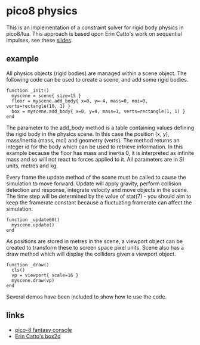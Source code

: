# pico8 physics

This is an implementation of a constraint solver for rigid body physics in pico8/lua. This approach is based upon Erin Catto's work on sequential impulses, see these [slides](https://box2d.org/files/ErinCatto_SequentialImpulses_GDC2006.pdf).

## example

All physics objects (rigid bodies) are managed within a scene object. The following code can be used to create a scene, and add some rigid bodies.
```
function _init()
  myscene = scene{ size=15 }
  floor = myscene.add_body{ x=0, y=-4, mass=0, moi=0, verts=rectangle(10, 1) }
  box = myscene.add_body{ x=0, y=4, mass=1, verts=rectangle(1, 1) }
end
```
The parameter to the add_body method is a table containing values defining the rigid body in the physics scene. In this case the position (x, y), mass/inertia (mass, moi) and geometry (verts). The method returns an integer id for the body which can be used to retrieve information. In this example because the floor has mass and inertia 0, it is interpreted as infinite mass and so will not react to forces applied to it. All parameters are in SI units, metres and kg.

Every frame the update method of the scene must be called to cause the simulation to move forward. Update will apply gravity, perform collision detection and response, integrate velocity and move objects in the scene. The time step will be determined by the value of stat(7) - you should aim to keep the framerate constant because a fluctuating framerate can affect the simulation.
```
function _update60()
  myscene.update()
end
```
As positions are stored in metres in the scene, a viewport object can be created to transform these to screen space pixel units. Scene also has a draw method which will display the colliders given a viewport object.
```
function _draw()
  cls()
  vp = viewport{ scale=16 }
  myscene.draw(vp)
end
```
Several demos have been included to show how to use the code.

## links

- [pico-8 fantasy console](https://www.lexaloffle.com/pico-8.php)
- [Erin Catto's box2d](https://box2d.org/)
